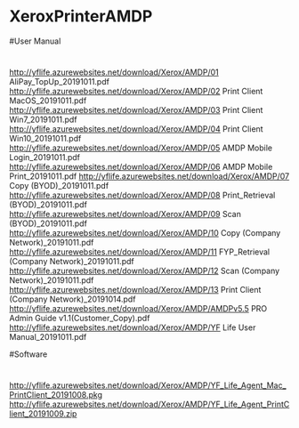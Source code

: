 # XeroxPrinterAMDP
 
#User Manual

#
http://yflife.azurewebsites.net/download/Xerox/AMDP/01 AliPay_TopUp_20191011.pdf
http://yflife.azurewebsites.net/download/Xerox/AMDP/02 Print Client MacOS_20191011.pdf
http://yflife.azurewebsites.net/download/Xerox/AMDP/03 Print Client Win7_20191011.pdf
http://yflife.azurewebsites.net/download/Xerox/AMDP/04 Print Client Win10_20191011.pdf
http://yflife.azurewebsites.net/download/Xerox/AMDP/05 AMDP Mobile Login_20191011.pdf
http://yflife.azurewebsites.net/download/Xerox/AMDP/06 AMDP Mobile Print_20191011.pdf
http://yflife.azurewebsites.net/download/Xerox/AMDP/07 Copy (BYOD)_20191011.pdf
http://yflife.azurewebsites.net/download/Xerox/AMDP/08 Print_Retrieval (BYOD)_20191011.pdf
http://yflife.azurewebsites.net/download/Xerox/AMDP/09 Scan (BYOD)_20191011.pdf
http://yflife.azurewebsites.net/download/Xerox/AMDP/10 Copy (Company Network)_20191011.pdf
http://yflife.azurewebsites.net/download/Xerox/AMDP/11 FYP_Retrieval (Company Network)_20191011.pdf
http://yflife.azurewebsites.net/download/Xerox/AMDP/12 Scan (Company Network)_20191011.pdf
http://yflife.azurewebsites.net/download/Xerox/AMDP/13 Print Client (Company Network)_20191014.pdf
http://yflife.azurewebsites.net/download/Xerox/AMDP/AMDPv5.5 PRO Admin Guide v1.1(Customer_Copy).pdf
http://yflife.azurewebsites.net/download/Xerox/AMDP/YF Life User Manual_20191011.pdf

#Software
#
http://yflife.azurewebsites.net/download/Xerox/AMDP/YF_Life_Agent_Mac_PrintClient_20191008.pkg
http://yflife.azurewebsites.net/download/Xerox/AMDP/YF_Life_Agent_PrintClient_20191009.zip
